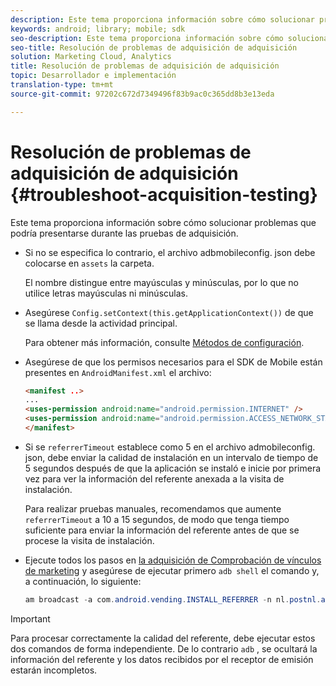 ```yaml
---
description: Este tema proporciona información sobre cómo solucionar problemas que podría presentarse durante las pruebas de adquisición.
keywords: android; library; mobile; sdk
seo-description: Este tema proporciona información sobre cómo solucionar problemas que podría presentarse durante las pruebas de adquisición.
seo-title: Resolución de problemas de adquisición de adquisición
solution: Marketing Cloud, Analytics
title: Resolución de problemas de adquisición de adquisición
topic: Desarrollador e implementación
translation-type: tm+mt
source-git-commit: 97202c672d7349496f83b9ac0c365dd8b3e13eda

---
```



# Resolución de problemas de adquisición de adquisición {#troubleshoot-acquisition-testing}

Este tema proporciona información sobre cómo solucionar problemas que podría presentarse durante las pruebas de adquisición.

* Si no se especifica lo contrario, el archivo adbmobileconfig. json debe colocarse en `assets` la carpeta.

   El nombre distingue entre mayúsculas y minúsculas, por lo que no utilice letras mayúsculas ni minúsculas.

* Asegúrese `Config.setContext(this.getApplicationContext())` de que se llama desde la actividad principal.

   Para obtener más información, consulte [Métodos de configuración](https://docs.adobe.com/content/help/en/mobile-services/android/configuration-android/methods.html).

* Asegúrese de que los permisos necesarios para el SDK de Mobile están presentes en `AndroidManifest.xml` el archivo:

   ```html
   <manifest ..>
   ... 
   <uses-permission android:name="android.permission.INTERNET" />
   <uses-permission android:name="android.permission.ACCESS_NETWORK_STATE" />
   </manifest>
   ```

* Si se `referrerTimeout` establece como 5 en el archivo admobileconfig. json, debe enviar la calidad de instalación en un intervalo de tiempo de 5 segundos después de que la aplicación se instaló e inicie por primera vez para ver la información del referente anexada a la visita de instalación.

   Para realizar pruebas manuales, recomendamos que aumente `referrerTimeout` a 10 a 15 segundos, de modo que tenga tiempo suficiente para enviar la información del referente antes de que se procese la visita de instalación.

* Ejecute todos los pasos en [la adquisición de Comprobación de vínculos de marketing](https://docs.adobe.com/content/help/en/mobile-services/android/acquisition-android/t-testing-marketing-link-acquisition.html) y asegúrese de ejecutar primero `adb shell` el comando y, a continuación, lo siguiente:

   ```java
   am broadcast -a com.android.vending.INSTALL_REFERRER -n nl.postnl.app/.tracking.AdobeAcquisitionLinkBroadcastReceiver --es "referrer" "utm_source=adb_acq_v3&utm_campaign=adb_acq_v3&utm_content=<the newly generated id at step #7>"
   ```

>[!IMPORTANT]
>
>Para procesar correctamente la calidad del referente, debe ejecutar estos dos comandos de forma independiente. De lo contrario `adb` , se ocultará la información del referente y los datos recibidos por el receptor de emisión estarán incompletos.


